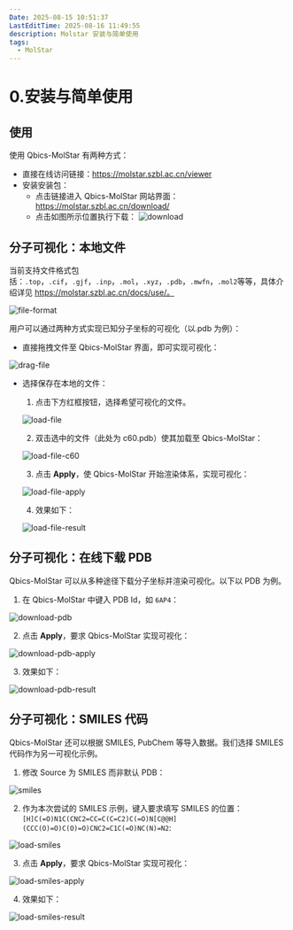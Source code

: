 ```yaml
---
Date: 2025-08-15 10:51:37
LastEditTime: 2025-08-16 11:49:55
description: Molstar 安装与简单使用
tags:
  - MolStar
---
```


# 0.安装与简单使用

## 使用

使用 Qbics-MolStar 有两种方式：

- 直接在线访问链接：https://molstar.szbl.ac.cn/viewer
- 安装安装包：
  - 点击链接进入 Qbics-MolStar 网站界面：https://molstar.szbl.ac.cn/download/
  - 点击如图所示位置执行下载：
    ![download](./assets/download.webp)

## 分子可视化：本地文件

当前支持文件格式包括：`.top`，`.cif`，`.gjf`，`.inp`，`.mol`，`.xyz`，`.pdb`，`.mwfn`，`.mol2`等等，具体介绍详见 https://molstar.szbl.ac.cn/docs/use/。

![file-format](./assets/file-format.webp)

用户可以通过两种方式实现已知分子坐标的可视化（以.pdb 为例）：

- 直接拖拽文件至 Qbics-MolStar 界面，即可实现可视化：

![drag-file](./assets/drag-file.webp)

- 选择保存在本地的文件：

  1. 点击下方红框按钮，选择希望可视化的文件。

  ![load-file](./assets/load-file.webp)

  2. 双击选中的文件（此处为 c60.pdb）使其加载至 Qbics-MolStar：

  ![load-file-c60](./assets/load-file-c60.webp)

  3. 点击 **Apply**，使 Qbics-MolStar 开始渲染体系，实现可视化：

  ![load-file-apply](./assets/load-file-apply.webp)

  4. 效果如下：

  ![load-file-result](./assets/load-file-result.webp)

## 分子可视化：在线下载 PDB

Qbics-MolStar 可以从多种途径下载分子坐标并渲染可视化。以下以 PDB 为例。

1. 在 Qbics-MolStar 中键入 PDB Id，如 `6AP4`：

![download-pdb](./assets/download-pdb.webp)

2. 点击 **Apply**，要求 Qbics-MolStar 实现可视化：

![download-pdb-apply](./assets/download-pdb-apply.webp)

3. 效果如下：

![download-pdb-result](./assets/download-pdb-result.webp)

## 分子可视化：SMILES 代码

Qbics-MolStar 还可以根据 SMILES, PubChem 等导入数据。我们选择 SMILES 代码作为另一可视化示例。

1. 修改 Source 为 SMILES 而非默认 PDB：

![smiles](./assets/smiles.webp)

2. 作为本次尝试的 SMILES 示例，键入要求填写 SMILES 的位置： `[H]C(=O)N1C(CNC2=CC=C(C=C2)C(=O)N[C@@H](CCC(O)=O)C(O)=O)CNC2=C1C(=O)NC(N)=N2`:

![load-smiles](./assets/load-smiles.webp)

3. 点击 **Apply**，要求 Qbics-MolStar 实现可视化：

![load-smiles-apply](./assets/load-smiles-apply.webp)

4. 效果如下：

![load-smiles-result](./assets/load-smiles-result.webp)
